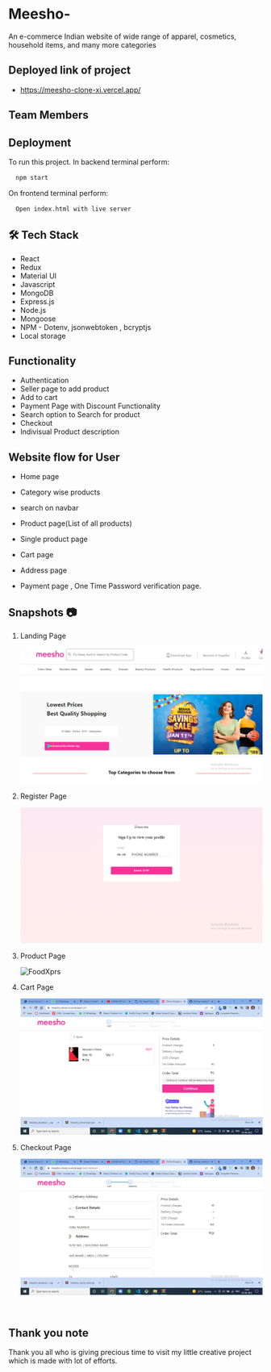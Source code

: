 # Meesho-
An e-commerce Indian website of wide range of apparel, cosmetics, household items, and many more categories


## Deployed link of project
- https://meesho-clone-xi.vercel.app/



## Team Members

<ul>
  
 
</ul>


## Deployment

To run this project. In backend terminal perform:

```bash
  npm start
```

On frontend terminal perform:

```bash
  Open index.html with live server
```



## 🛠 Tech Stack

- React
- Redux
- Material UI
- Javascript
- MongoDB
- Express.js
- Node.js
- Mongoose
- NPM - Dotenv, jsonwebtoken , bcryptjs 
- Local storage

## Functionality

- Authentication
- Seller page to add product
- Add to cart
- Payment Page with Discount Functionality
- Search option to Search for product
- Checkout
- Indivisual Product description

## Website flow for User

- Home page

- Category wise products

- search on navbar

- Product page(List of all products)

- Single product page

- Cart page

- Address page

- Payment page , One Time Password verification page.

## Snapshots 📷

1. Landing Page

   ![FoodXprs](images/landing.png)

2. Register Page

   ![FoodXprs](images/sigin.png)

3. Product Page

   ![FoodXprs](photoimages/productpage.png)

4. Cart Page

   ![FoodXprs](images/cart.png)

5. Checkout Page

   ![FoodXprs](images/address.png)

<br>


## Thank you note
Thank you all who is giving precious time to visit my little creative project which is made with lot of efforts.